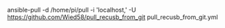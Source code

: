 ansible-pull -d /home/pi/pull -i 'localhost,' -U https://github.com/Wied58/pull_recusb_from_git pull_recusb_from_git.yml 

